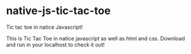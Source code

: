 # native-js-tic-tac-toe
Tic tac toe in natice Javascript!

This is Tic Tac Toe in natice javascript as well as html and css. Download and run in your localhost to check it out!

